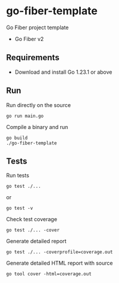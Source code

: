# go-fiber-template
Go Fiber project template

- Go Fiber v2

## Requirements

- Download and install Go 1.23.1 or above

## Run

Run directly on the source
```shell
go run main.go
```

Compile a binary and run
```shell
go build
./go-fiber-template
```

## Tests

Run tests
```shell
go test ./...
```
or
```shell
go test -v
```

Check test coverage
```shell
go test ./... -cover
```

Generate detailed report
```shell
go test ./... -coverprofile=coverage.out
```

Generate detailed HTML report with source
```shell
go tool cover -html=coverage.out
```
